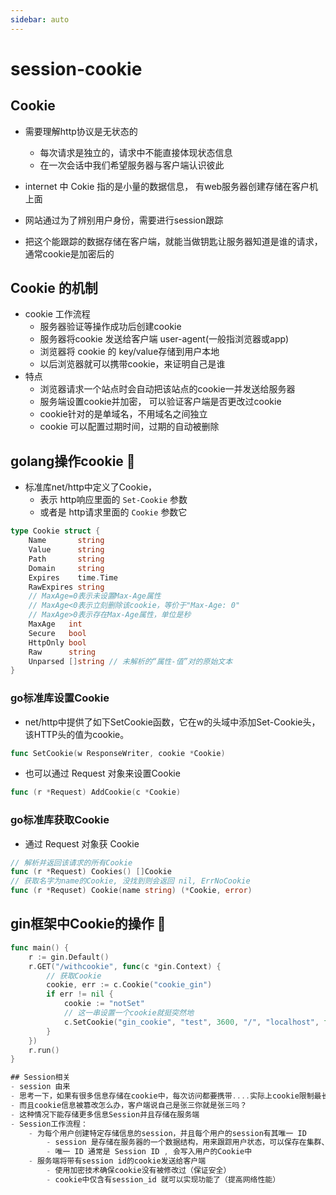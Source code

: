 ```yaml
---
sidebar: auto
---
```


# session-cookie

## Cookie
- 需要理解http协议是无状态的
    - 每次请求是独立的，请求中不能直接体现状态信息
    - 在一次会话中我们希望服务器与客户端认识彼此

- internet 中 Cokie 指的是小量的数据信息， 有web服务器创建存储在客户机上面
- 网站通过为了辨别用户身份，需要进行session跟踪
- 把这个能跟踪的数据存储在客户端，就能当做钥匙让服务器知道是谁的请求，通常cookie是加密后的
 
## Cookie 的机制
- cookie 工作流程
    - 服务器验证等操作成功后创建cookie
    - 服务器将cookie 发送给客户端 user-agent(一般指浏览器或app)
    - 浏览器将 cookie 的 key/value存储到用户本地
    - 以后浏览器就可以携带cookie，来证明自己是谁
- 特点
    - 浏览器请求一个站点时会自动把该站点的cookie一并发送给服务器
    - 服务端设置cookie并加密， 可以验证客户端是否更改过cookie
    - cookie针对的是单域名，不用域名之间独立
    - cookie 可以配置过期时间，过期的自动被删除

## golang操作cookie :100:
- 标准库net/http中定义了Cookie，
    - 表示 http响应里面的 `Set-Cookie` 参数
    - 或者是 http请求里面的 `Cookie` 参数它

~~~go
type Cookie struct {
    Name       string
    Value      string
    Path       string
    Domain     string
    Expires    time.Time
    RawExpires string
    // MaxAge=0表示未设置Max-Age属性
    // MaxAge<0表示立刻删除该cookie，等价于"Max-Age: 0"
    // MaxAge>0表示存在Max-Age属性，单位是秒
    MaxAge   int
    Secure   bool
    HttpOnly bool
    Raw      string
    Unparsed []string // 未解析的“属性-值”对的原始文本
}
~~~

### go标准库设置Cookie
- net/http中提供了如下SetCookie函数，它在w的头域中添加Set-Cookie头，该HTTP头的值为cookie。
~~~go
func SetCookie(w ResponseWriter, cookie *Cookie)
~~~
- 也可以通过 Request 对象来设置Cookie
~~~go
func (r *Request) AddCookie(c *Cookie)
~~~

### go标准库获取Cookie
- 通过 Request 对象获 Cookie 
~~~go
// 解析并返回该请求的所有Cookie
func (r *Request) Cookies() []Cookie
// 获取名字为name的Cookie, 没找到则会返回 nil, ErrNoCookie
func (r *Requset) Cookie(name string) (*Cookie, error)
~~~

## gin框架中Cookie的操作 :100:
~~~go
func main() {
    r := gin.Default()
    r.GET("/withcookie", func(c *gin.Context) {
        // 获取Cookie
        cookie, err := c.Cookie("cookie_gin")
        if err != nil {
            cookie := "notSet"
            // 这一串设置一个cookie就挺突然地
            c.SetCookie("gin_cookie", "test", 3600, "/", "localhost", false, true)
        }
    })
    r.run()
}

## Session相关
- session 由来
- 思考一下，如果有很多信息存储在cookie中，每次访问都要携带....实际上cookie限制最长4096字节了
- 而且cookie信息被篡改怎么办，客户端说自己是张三你就是张三吗？
- 这种情况下能存储更多信息Session并且存储在服务端
- Session工作流程：
    - 为每个用户创建特定存储信息的session，并且每个用户的session有其唯一 ID
        - session 是存储在服务器的一个数据结构，用来跟踪用户状态，可以保存在集群、数据库、文件中
        - 唯一 ID 通常是 Session ID , 会写入用户的Cookie中
    - 服务端将带有session id的cookie发送给客户端
        - 使用加密技术确保cookie没有被修改过（保证安全）
        - cookie中仅含有session_id 就可以实现功能了（提高网络性能）
        
